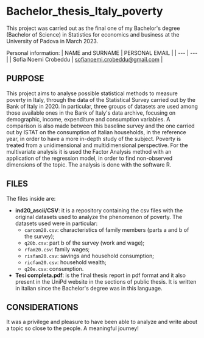 # Bachelor_thesis_Italy_poverty

This project was carried out as the final one of my Bachelor's degree (Bachelor of Science) in Statistics for economics and business at the University of Padova in March 2023.

Personal information:
| NAME and SURNAME | PERSONAL EMAIL |
| --- | --- |
| Sofia Noemi Crobeddu | sofianoemi.crobeddu@gmail.com | 

## PURPOSE

This project aims to analyse possible statistical methods to measure poverty in Italy, through the data of the Statistical Survey carried out by the Bank of Italy in 2020. In particular, three groups of datasets are used among those available ones in the Bank of Italy's data archive, focusing on demographic, income, expenditure and consumption variables. A comparison is also made between this baseline survey and the one carried out by ISTAT on the consumption of Italian households, in the reference year, in order to have a more in-depth study of the subject. Poverty is treated from a unidimensional and multidimensional perspective. For the multivariate analysis it is used the Factor Analysis method with an application of the regression model, in order to find non-observed dimensions of the topic. The analysis is done with the software R.

## FILES

The files inside are:
- **ind20_ascii/CSV**: it is a repository containing the csv files with the original datasets used to analyze the phenomenon of poverty. The datasets used were in particular:
  - `carcom20.csv`: characteristics of family members (parts a and b of the survey);
  - `q20b.csv`: part b of the survey (work and wage);
  - `rfam20.csv`: family wages;
  - `risfam20.csv`: savings and household consumption;
  - `ricfam20.csv`: household wealth;
  - `q20e.csv`: consumption.
- **Tesi completa.pdf**: is the final thesis report in pdf format and it also present in the UniPd website in the sections of public thesis. It is written in italian since the Bachelor's degree was in this language.

## CONSIDERATIONS

It was a privilege and pleasure to have been able to analyze and write about a topic so close to the people. A meaningful journey!
